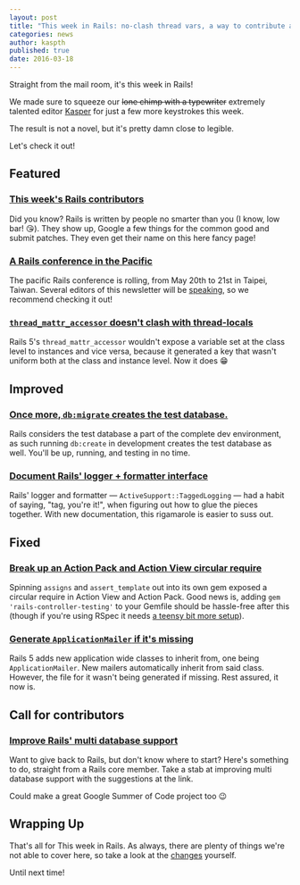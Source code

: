 ```yaml
---
layout: post
title: "This week in Rails: no-clash thread vars, a way to contribute and more!"
categories: news
author: kaspth
published: true
date: 2016-03-18
---
```


Straight from the mail room, it's this week in Rails!

We made sure to squeeze our ~~lone chimp with a typewriter~~ extremely talented editor [Kasper](https://twitter.com/kaspth) for just a few more keystrokes this week.

The result is not a novel, but it's pretty damn close to legible.

Let's check it out!

## Featured

### [This week's Rails contributors](http://contributors.rubyonrails.org/contributors/in-time-window/20160311-20160318)

Did you know? Rails is written by people no smarter than you (I know, low bar! 😘). They show up, Google a few things for the common good and submit patches. They even get their name on this here fancy page!

### [A Rails conference in the Pacific](http://www.railspacific.com/)

The pacific Rails conference is rolling, from May 20th to 21st in Taipei, Taiwan. Several editors of this newsletter will be [speaking](http://www.railspacific.com/#speakers), so we recommend checking it out!

### [`thread_mattr_accessor` doesn't clash with thread-locals](https://github.com/rails/rails/pull/24143)

Rails 5's `thread_mattr_accessor` wouldn't expose a variable set at the class level to instances and vice versa, because it generated a key that wasn't uniform both at the class and instance level. Now it does 😁

## Improved

### [Once more, `db:migrate` creates the test database.](https://github.com/rails/rails/pull/24201)

Rails considers the test database a part of the complete dev environment, as such running `db:create` in development creates the test database as well. You'll be up, running, and testing in no time.

### [Document Rails' logger + formatter interface](https://github.com/rails/rails/pull/24218)

Rails' logger and formatter — `ActiveSupport::TaggedLogging` — had a habit of saying, "tag, you're it!", when figuring out how to glue the pieces together. With new documentation, this rigamarole is easier to suss out.

## Fixed

### [Break up an Action Pack and Action View circular require](https://github.com/rails/rails/commit/12cce89c89b48b15dcf2fcdb41feaaa5b7c06991)

Spinning `assigns` and `assert_template` out into its own gem exposed a circular require in Action View and Action Pack. Good news is, adding `gem 'rails-controller-testing'` to your Gemfile should be hassle-free after this (though if you're using RSpec it needs [a teensy bit more setup](https://github.com/rails/rails-controller-testing#rspec)).

### [Generate `ApplicationMailer` if it's missing](https://github.com/rails/rails/pull/24161)

Rails 5 adds new application wide classes to inherit from, one being `ApplicationMailer`. New mailers automatically inherit from said class. However, the file for it wasn't being generated if missing. Rest assured, it now is.

## Call for contributors

### [Improve Rails' multi database support](https://github.com/rails/rails/issues/14176#issuecomment-196977338)

Want to give back to Rails, but don't know where to start? Here's something to do, straight from a Rails core member. Take a stab at improving multi database support with the suggestions at the link.

Could make a great Google Summer of Code project too 😉

## Wrapping Up

That's all for This week in Rails. As always, there are plenty of things we're not able to cover here, so take a look at the [changes](https://github.com/rails/rails/compare/master@%7B2016-03-11%7D...@%7B2016-03-18%7D) yourself.

Until next time!
